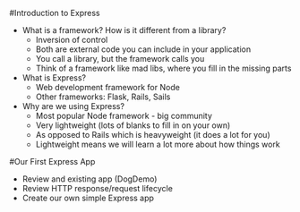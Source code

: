 #Introduction to Express

* What is a framework? How is it different from a library?
    * Inversion of control
    * Both are external code you can include in your application
    * You call a library, but the framework calls you
    * Think of a framework like mad libs, where you fill in the missing parts
* What is Express?
    * Web development framework for Node
    * Other frameworks: Flask, Rails, Sails
* Why are we using Express?
    * Most popular Node framework - big community
    * Very lightweight (lots of blanks to fill in on your own)
    * As opposed to Rails which is heavyweight (it does a lot for you)
    * Lightweight means we will learn a lot more about how things work

#Our First Express App

* Review and existing app (DogDemo)
* Review HTTP response/request lifecycle
* Create our own simple Express app